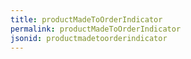```yaml
---
title: productMadeToOrderIndicator
permalink: productMadeToOrderIndicator
jsonid: productmadetoorderindicator
---
```

